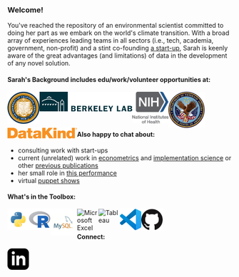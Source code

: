 ### Welcome! 

You've reached the repository of an environmental scientist committed to doing her part as we embark on the world's climate transition. With a broad array of experiences leading teams in all sectors (i.e., tech, academia, government, non-profit) and a stint co-founding [a start-up](https://www.crunchbase.com/organization/govrock), Sarah is keenly aware of the great advantages (and limitations) of data in the development of any novel solution. 

#### Sarah's Background includes edu/work/volunteer opportunities at:
<img align="left" alt="UC Berkeley" width="72px" src="https://github.com/SIDaniels/SIDaniels/blob/main/images/Seal_of_University_of_California%2C_Berkeley.svg" />
<img align="left" alt="Lawerence Berkeley National Laboratory" width="208px" src="https://github.com/SIDaniels/SIDaniels/blob/main/images/Lawrence_Berkeley_National_Laboratory_logo.svg" /> 
<img align="left" alt="National Institutes of Health" width="81px" src="https://github.com/SIDaniels/SIDaniels/blob/main/images/NIH_2013_logo_vertical.svg" />
<img align="left" alt="Veterans Health Affairs" width="81px" src="https://github.com/SIDaniels/SIDaniels/blob/main/images/Seal_of_the_U.S._Department_of_Veterans_Affairs.svg" />
<img align="left" alt="DataKind" width="156px" src="https://github.com/SIDaniels/SIDaniels/blob/main/images/DK_LOGO_R_ORG.svg" /> 

<br />  
<br />  
<br />  <br />  

#### Also happy to chat about:
- consulting work with start-ups
- current (unrelated) work in [econometrics](https://pubmed.ncbi.nlm.nih.gov/36153575/) and [implementation science](https://pubmed.ncbi.nlm.nih.gov/36205470/) or other [previous publications](https://pubmed.ncbi.nlm.nih.gov/?term=sarah%20I.%20Daniels)
- her small role in [this performance](https://www.facebook.com/paul.s.flores/videos/10156889663253006)
- virtual [puppet shows](https://www.youtube.com/@frogandtoadpuppetshow8882)

#### What's in the Toolbox:
<img align="left" alt="Python" width="48px" src="https://raw.githubusercontent.com/github/explore/80688e429a7d4ef2fca1e82350fe8e3517d3494d/topics/python/python.png" /> 
<img align="left" alt="R" width="48px" src="https://raw.githubusercontent.com/github/explore/80688e429a7d4ef2fca1e82350fe8e3517d3494d/topics/r/r.png" /> 
<img align="left" alt="MySQL" width="60px" src="https://raw.githubusercontent.com/github/explore/80688e429a7d4ef2fca1e82350fe8e3517d3494d/topics/mysql/mysql.png" />
<img align="left" alt="Microsoft Excel" width="48px" src="https://img.icons8.com/color/452/microsoft-excel-2019--v1.png" />
<img align="left" alt="Tableau" width="48px" src="https://cdn.worldvectorlogo.com/logos/tableau-software.svg" />
<img align="left" alt="Visual Studio Code" width="48px" src="https://raw.githubusercontent.com/github/explore/80688e429a7d4ef2fca1e82350fe8e3517d3494d/topics/visual-studio-code/visual-studio-code.png" />
<img align="left" alt="GitHub" width="48px" src="https://raw.githubusercontent.com/github/explore/78df643247d429f6cc873026c0622819ad797942/topics/github/github.png" />
<br />
<br />






#### Connect: 
<a href="https://www.linkedin.com/in/sarahidaniels/" alt="Linkedin"><img src="https://github.com/SIDaniels/SIDaniels/blob/main/iconmonstr-linkedin-3.svg"></a>
